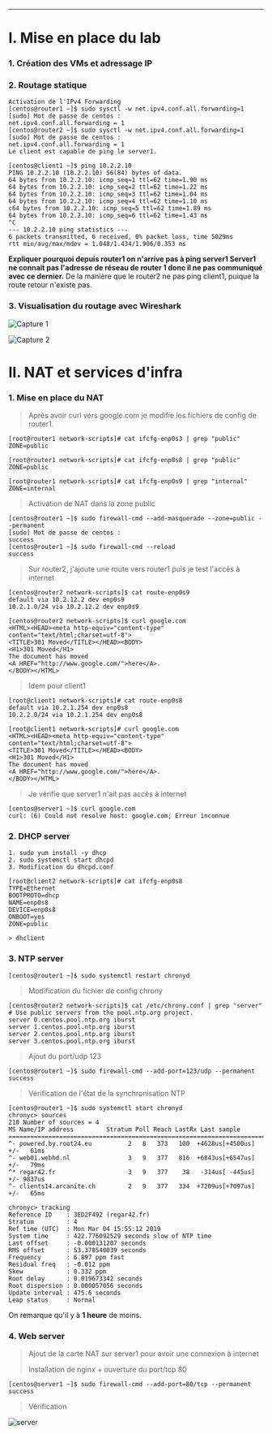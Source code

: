 ------

# I. Mise en place du lab

### 1. Création des VMs et adressage IP

### 2. Routage statique 

```
Activation de l'IPv4 Forwarding
[centos@router1 ~]$ sudo sysctl -w net.ipv4.conf.all.forwarding=1
[sudo] Mot de passe de centos : 
net.ipv4.conf.all.forwarding = 1
[centos@router2 ~]$ sudo sysctl -w net.ipv4.conf.all.forwarding=1
[sudo] Mot de passe de centos : 
net.ipv4.conf.all.forwarding = 1
Le client est capable de ping le server1.

[centos@client1 ~]$ ping 10.2.2.10
PING 10.2.2.10 (10.2.2.10) 56(84) bytes of data.
64 bytes from 10.2.2.10: icmp_seq=1 ttl=62 time=1.90 ms
64 bytes from 10.2.2.10: icmp_seq=2 ttl=62 time=1.22 ms
64 bytes from 10.2.2.10: icmp_seq=3 ttl=62 time=1.04 ms
64 bytes from 10.2.2.10: icmp_seq=4 ttl=62 time=1.10 ms
c64 bytes from 10.2.2.10: icmp_seq=5 ttl=62 time=1.89 ms
64 bytes from 10.2.2.10: icmp_seq=6 ttl=62 time=1.43 ms
^C
--- 10.2.2.10 ping statistics ---
6 packets transmitted, 6 received, 0% packet loss, time 5029ms
rtt min/avg/max/mdev = 1.048/1.434/1.906/0.353 ms
```

**Expliquer pourquoi depuis router1 on n'arrive pas à ping server1 Server1 ne connait pas l'adresse de réseau de router 1 donc il ne pas communiqué avec ce dernier.**
De la manière que le router2 ne pas ping client1, puique la route retour n'existe pas.

### 3. Visualisation du routage avec Wireshark

![Capture 1](https://github.com/BenoitYnov/Tp-ccna2/blob/master/img/tp2-1.PNG?raw=true)

![Capture 2](https://github.com/BenoitYnov/Tp-ccna2/blob/master/img/tp2-2.PNG?raw=true)



# II. NAT et services d'infra

### 1. Mise en place du NAT

> Après avoir curl vers google.com je modifie les fichiers de config de router1.

```
[root@router1 network-scripts]# cat ifcfg-enp0s3 | grep "public"
ZONE=public

[root@router1 network-scripts]# cat ifcfg-enp0s8 | grep "public"
ZONE=public

[root@router1 network-scripts]# cat ifcfg-enp0s9 | grep "internal"
ZONE=internal
```

> Activation de NAT dans la zone public

```
[centos@router1 ~]$ sudo firewall-cmd --add-masquerade --zone=public --permanent
[sudo] Mot de passe de centos : 
success
[centos@router1 ~]$ sudo firewall-cmd --reload
success
```

> Sur router2, j'ajoute une route vers router1 puis je test l'accès à internet

```
[centos@router2 network-scripts]$ cat route-enp0s9
default via 10.2.12.2 dev enp0s9
10.2.1.0/24 via 10.2.12.2 dev enp0s9

[centos@router2 network-scripts]$ curl google.com
<HTML><HEAD><meta http-equiv="content-type" content="text/html;charset=utf-8">
<TITLE>301 Moved</TITLE></HEAD><BODY>
<H1>301 Moved</H1>
The document has moved
<A HREF="http://www.google.com/">here</A>.
</BODY></HTML>
```

> Idem pour client1

```
[root@client1 network-scripts]# cat route-enp0s8
default via 10.2.1.254 dev enp0s8
10.2.2.0/24 via 10.2.1.254 dev enp0s8

[root@client1 network-scripts]# curl google.com
<HTML><HEAD><meta http-equiv="content-type" content="text/html;charset=utf-8">
<TITLE>301 Moved</TITLE></HEAD><BODY>
<H1>301 Moved</H1>
The document has moved
<A HREF="http://www.google.com/">here</A>.
</BODY></HTML>
```

> Je vérifie que server1 n'ait pas accès à internet

```
[centos@server1 ~]$ curl google.com
curl: (6) Could not resolve host: google.com; Erreur inconnue
```



### 2. DHCP server

```
1. sudo yum install -y dhcp
2. sudo systemctl start dhcpd
3. Modification du dhcpd.conf
```

```
[root@client2 network-scripts]# cat ifcfg-enp0s8
TYPE=Ethernet
BOOTPROTO=dhcp
NAME=enp0s8
DEVICE=enp0s8
ONBOOT=yes
ZONE=public

> dhclient
```



### 3. NTP server

```
[centos@router1 ~]$ sudo systemctl restart chronyd
```

> Modification du fichier de config chrony

```
[centos@router2 network-scripts]$ cat /etc/chrony.conf | grep "server"
# Use public servers from the pool.ntp.org project.
server 0.centos.pool.ntp.org iburst
server 1.centos.pool.ntp.org iburst
server 2.centos.pool.ntp.org iburst
server 3.centos.pool.ntp.org iburst
```

> Ajout du port/udp 123

```
[centos@router1 ~]$ sudo firewall-cmd --add-port=123/udp --permanent
success	
```

> Vérification de l'état de la synchronisation NTP

```
[centos@router1 ~]$ sudo systemctl start chronyd
chronyc> sources
210 Number of sources = 4
MS Name/IP address         Stratum Poll Reach LastRx Last sample
===============================================================================
^- powered.by.root24.eu          2   8   373   100  +4628us[+4500us] +/-   61ms
^- web01.webhd.nl                3   9   377   816  +6843us[+6547us] +/-   79ms
^* regar42.fr                    3   9   377    38   -314us[ -445us] +/- 9837us
^- clients14.arcanite.ch         2   9   377   334  +7209us[+7097us] +/-   65ms

chronyc> tracking
Reference ID    : 3ED2F492 (regar42.fr)
Stratum         : 4
Ref time (UTC)  : Mon Mar 04 15:55:12 2019
System time     : 422.776092529 seconds slow of NTP time
Last offset     : -0.000131207 seconds
RMS offset      : 53.378540039 seconds
Frequency       : 6.897 ppm fast
Residual freq   : -0.012 ppm
Skew            : 0.332 ppm
Root delay      : 0.019673342 seconds
Root dispersion : 0.000057056 seconds
Update interval : 475.6 seconds
Leap status     : Normal
```

On remarque qu'il y à **1 heure** de moins.



### 4. Web server

> Ajout de la carte NAT sur server1 pour avoir une connexion à internet
>
> Installation de nginx  + ouverture du port/tcp 80

```
[centos@server1 ~]$ sudo firewall-cmd --add-port=80/tcp --permanent
success
```

> Vérification

![server](https://github.com/BenoitYnov/Tp-ccna2/blob/master/img/server.PNG?raw=true)


